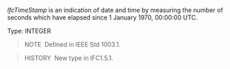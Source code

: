 ﻿_IfcTimeStamp_ is an indication of date and time by measuring the number of seconds which have elapsed since 1 January 1970, 00:00:00 UTC.

Type: INTEGER

> NOTE&nbsp; Defined in IEEE Std 1003.1.

> HISTORY&nbsp; New type in IFC1.5.1.
